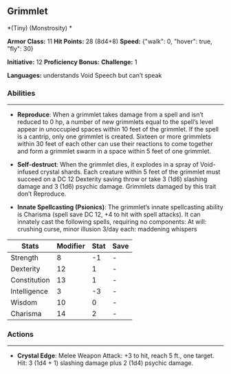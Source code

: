 ## Grimmlet
*(Tiny) (Monstrosity) *

**Armor Class:** 11
**Hit Points:** 28 (8d4+8)
**Speed:** {"walk": 0, "hover": true, "fly": 30}

**Initiative:** 12
**Proficiency Bonus:**
**Challenge:** 1

**Languages:** understands Void Speech but can’t speak

### Abilities
 --- 
- **Reproduce**: When a grimmlet takes damage from a spell and isn’t reduced to 0 hp, a number of new grimmlets equal to the spell’s level appear in unoccupied spaces within 10 feet of the grimmlet. If the spell is a cantrip, only one grimmlet is created. Sixteen or more grimmlets within 30 feet of each other can use their reactions to come together and form a grimmlet swarm in a space within 5 feet of one grimmlet.

- **Self-destruct**: When the grimmlet dies, it explodes in a spray of Void-infused crystal shards. Each creature within 5 feet of the grimmlet must succeed on a DC 12 Dexterity saving throw or take 3 (1d6) slashing damage and 3 (1d6) psychic damage. Grimmlets damaged by this trait don’t Reproduce.

- **Innate Spellcasting (Psionics)**: The grimmlet’s innate spellcasting ability is Charisma (spell save DC 12, +4 to hit with spell attacks). It can innately cast the following spells, requiring no components:
At will: crushing curse, minor illusion
3/day each: maddening whispers



| Stats | Modifier | Stat | Save
| ---- | ---- | ---- | ---- |
| Strength | 8 | -1 | - |
| Dexterity | 12 | 1 | - |
| Constitution | 13 | 1 | - |
| Intelligence | 3 | -3 | - |
| Wisdom | 10 | 0 | - |
| Charisma | 14 | 2 | - |

### Actions
 --- 
- **Crystal Edge**: Melee Weapon Attack: +3 to hit, reach 5 ft., one target. Hit: 3 (1d4 + 1) slashing damage plus 2 (1d4) psychic damage.

